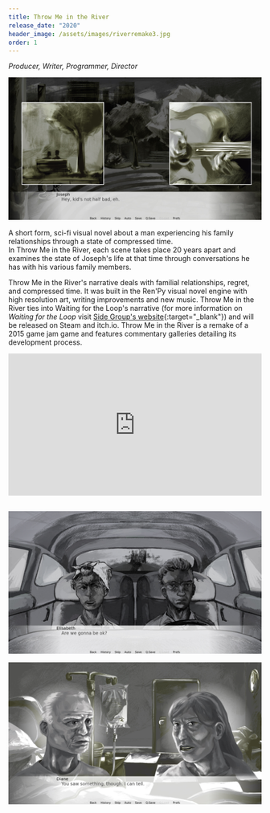 ```yaml
---
title: Throw Me in the River
release_date: "2020"
header_image: /assets/images/riverremake3.jpg
order: 1
---
```

*Producer, Writer, Programmer, Director*

![](/assets/images/riverremake2.jpg)

A short form, sci-fi visual novel about a man experiencing his family relationships through a state of compressed time.\
In Throw Me in the River, each scene takes place 20 years apart and examines the state of Joseph's life at that time through conversations he has with his various family members. 

Throw Me in the River's narrative deals with familial relationships, regret, and compressed time. It was built in the Ren'Py visual novel engine with high resolution art, writing improvements and new music. Throw Me in the River ties into Waiting for the Loop's narrative (for more information on *Waiting for the Loop* visit [Side Group's website](http://sidegroupgames.com){:target="_blank"}) and will be released on Steam and itch.io. Throw Me in the River is a remake of a 2015 game jam game and features commentary galleries detailing its development process.

<style>.embed-container { position: relative; padding-bottom: 56.25%; height: 0; overflow: hidden; max-width: 100%; } .embed-container iframe, .embed-container object, .embed-container embed { position: absolute; top: 0; left: 0; width: 100%; height: 100%; }</style><div class='embed-container'><iframe src='https://www.youtube.com/embed/jDePBFF_Gho' frameborder='0' webkitAllowFullScreen mozallowfullscreen allowFullScreen></iframe></div>

<br>

![](/assets/images/riverremake4.jpg)

![](/assets/images/riverremake1.jpg)